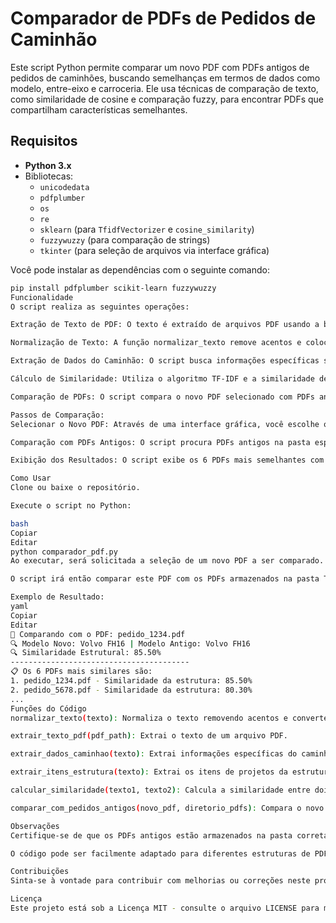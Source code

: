 # Comparador de PDFs de Pedidos de Caminhão

Este script Python permite comparar um novo PDF com PDFs antigos de pedidos de caminhões, buscando semelhanças em termos de dados como modelo, entre-eixo e carroceria. Ele usa técnicas de comparação de texto, como similaridade de cosine e comparação fuzzy, para encontrar PDFs que compartilham características semelhantes.

## Requisitos

- **Python 3.x**
- Bibliotecas:
  - `unicodedata`
  - `pdfplumber`
  - `os`
  - `re`
  - `sklearn` (para `TfidfVectorizer` e `cosine_similarity`)
  - `fuzzywuzzy` (para comparação de strings)
  - `tkinter` (para seleção de arquivos via interface gráfica)

Você pode instalar as dependências com o seguinte comando:

```bash
pip install pdfplumber scikit-learn fuzzywuzzy
Funcionalidade
O script realiza as seguintes operações:

Extração de Texto de PDF: O texto é extraído de arquivos PDF usando a biblioteca pdfplumber, incluindo o conteúdo de tabelas, caso existam.

Normalização de Texto: A função normalizar_texto remove acentos e coloca o texto em minúsculas para facilitar comparações.

Extração de Dados do Caminhão: O script busca informações específicas sobre o caminhão, como o modelo, entre-eixo e tipo de carroceria.

Cálculo de Similaridade: Utiliza o algoritmo TF-IDF e a similaridade de cosseno para calcular a similaridade entre textos extraídos dos PDFs.

Comparação de PDFs: O script compara o novo PDF selecionado com PDFs antigos de pedidos para encontrar os mais similares com base no modelo, entre-eixo e carroceria.

Passos de Comparação:
Selecionar o Novo PDF: Através de uma interface gráfica, você escolhe o novo PDF.

Comparação com PDFs Antigos: O script procura PDFs antigos na pasta especificada e calcula a similaridade.

Exibição dos Resultados: O script exibe os 6 PDFs mais semelhantes com base na similaridade estrutural, modelo, entre-eixo e carroceria.

Como Usar
Clone ou baixe o repositório.

Execute o script no Python:

bash
Copiar
Editar
python comparador_pdf.py
Ao executar, será solicitada a seleção de um novo PDF a ser comparado.

O script irá então comparar este PDF com os PDFs armazenados na pasta T:\1 - DOC PROJETOS\PD DE VENDA (ou qualquer pasta de sua escolha) e exibirá os resultados no terminal.

Exemplo de Resultado:
yaml
Copiar
Editar
📄 Comparando com o PDF: pedido_1234.pdf
🔍 Modelo Novo: Volvo FH16 | Modelo Antigo: Volvo FH16
🔍 Similaridade Estrutural: 85.50%
----------------------------------------
📋 Os 6 PDFs mais similares são:
1. pedido_1234.pdf - Similaridade da estrutura: 85.50%
2. pedido_5678.pdf - Similaridade da estrutura: 80.30%
...
Funções do Código
normalizar_texto(texto): Normaliza o texto removendo acentos e convertendo para minúsculas.

extrair_texto_pdf(pdf_path): Extrai o texto de um arquivo PDF.

extrair_dados_caminhao(texto): Extrai informações específicas do caminhão, como modelo, entre-eixo e carroceria.

extrair_itens_estrutura(texto): Extrai os itens de projetos da estrutura do caminhão.

calcular_similaridade(texto1, texto2): Calcula a similaridade entre dois textos usando o TF-IDF e a similaridade de cosseno.

comparar_com_pedidos_antigos(novo_pdf, diretorio_pdfs): Compara o novo PDF com PDFs antigos e exibe os resultados.

Observações
Certifique-se de que os PDFs antigos estão armazenados na pasta correta especificada no código.

O código pode ser facilmente adaptado para diferentes estruturas de PDF ou diretórios de arquivos.

Contribuições
Sinta-se à vontade para contribuir com melhorias ou correções neste projeto. Crie um fork deste repositório e envie um pull request.

Licença
Este projeto está sob a Licença MIT - consulte o arquivo LICENSE para mais detalhes.
